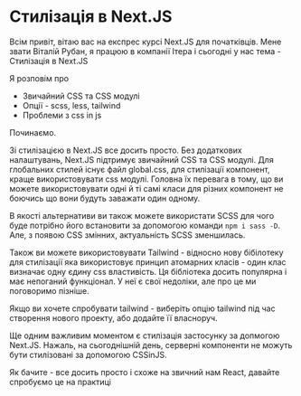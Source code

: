 # Стилізація в Next.JS

Всім привіт, вітаю вас на експрес курсі Next.JS для початківців. Мене звати Віталій Рубан, я працюю в компанії Ітера і сьогодні у нас тема - Стилізація в Next.JS

Я розповім про

* Звичайний CSS та CSS модулі
* Опції - scss, less, tailwind
* Проблеми з css in js

Починаємо.

Зі стилізацією в Next.JS все досить просто. Без додаткових налаштувань, Next.JS підтримує звичайний CSS та CSS модулі. Для глобальних стилей існує файл global.css, для стилізації компонент, краще використовувати css модулі. Головна їх перевага в тому, що ви можете використовувати одні й ті самі класи для різних компонент не боючись що вони будуть заважати один одному. 

В якості альтернативи ви також можете використати SCSS для чого буде потрібно його встановити за допомогою команди `npm i sass -D`. Але, з появою CSS змінних, актуальність SCSS зменшилась.

Також ви можете використовувати Tailwind - відносно нову бібілотеку для стилізації яка використовує принцип атомарних класів - один клас визначає одну єдину css властивість. Ця бібліотека досить популярна і має непоганий функціонал. У неї є свої недоліки, але про це ми поговоримо пізніше. 

Якщо ви хочете спробувати tailwind - виберіть опцію tailwind під час створення нового проекту, або додайте її власноруч. 

Ще одним важливим моментом є стилізація застосунку за допмогою Next.JS. Нажаль, на сьогоднішній день, серверні компоненти не можуть бути стилізовані за допомогою CSSinJS.

Як бачите - все досить просто і схоже на звичний нам React, давайте спробуємо це на практиці

